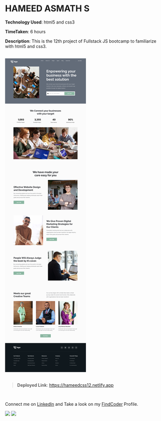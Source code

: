 # HAMEED ASMATH S

**Technology Used**: html5 and css3

**TimeTaken**: 6 hours

**Description**: This is the 12th project of Fullstack JS bootcamp to familiarize with html5 and css3.  
<br>


![](./12.png)
<br><br>

> **Deployed Link**:  https://hameedcss12.netlify.app

<br>

Connect me on [LinkedIn](https://www.linkedin.com/in/hameed-asmath-973462191) and Take a look on my [FindCoder](https://www.findcoder.io/u/hameed) Profile.

![](https://img.shields.io/badge/LinkedIn-0077B5?style=for-the-badge&logo=linkedin&logoColor=white)
![](https://img.shields.io/badge/-FindCoder-brightgreen)



